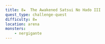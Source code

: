 ```yaml
---
title: 8★  The Awakened Satsui No Hado III
quest_type: challenge-quest
difficulty: 8★
location: arena
monsters:
    - nergigante
---
```


